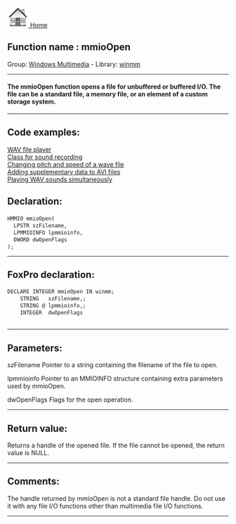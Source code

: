[<img src="../../images/home.png"> Home ](https://github.com/VFPX/Win32API)  

## Function name : mmioOpen
Group: [Windows Multimedia](../../functions_group.md#Windows_Multimedia)  -  Library: [winmm](../../libraries.md#winmm)  
***  


#### The mmioOpen function opens a file for unbuffered or buffered I/O. The file can be a standard file, a memory file, or an element of a custom storage system.
***  


## Code examples:
[WAV file player](../../samples/sample_417.md)  
[Class for sound recording](../../samples/sample_420.md)  
[Changing pitch and speed of a wave file](../../samples/sample_422.md)  
[Adding supplementary data to AVI files](../../samples/sample_481.md)  
[Playing WAV sounds simultaneously](../../samples/sample_523.md)  

## Declaration:
```foxpro  
HMMIO mmioOpen(
  LPSTR szFilename,
  LPMMIOINFO lpmmioinfo,
  DWORD dwOpenFlags
);  
```  
***  


## FoxPro declaration:
```foxpro  
DECLARE INTEGER mmioOpen IN winmm;
	STRING   szFilename,;
	STRING @ lpmmioinfo,;
	INTEGER  dwOpenFlags
  
```  
***  


## Parameters:
szFilename 
Pointer to a string containing the filename of the file to open. 

lpmmioinfo 
Pointer to an MMIOINFO structure containing extra parameters used by mmioOpen.

dwOpenFlags 
Flags for the open operation.
  
***  


## Return value:
Returns a handle of the opened file. If the file cannot be opened, the return value is NULL.  
***  


## Comments:
The handle returned by mmioOpen is not a standard file handle. Do not use it with any file I/O functions other than multimedia file I/O functions.  
  
***  

